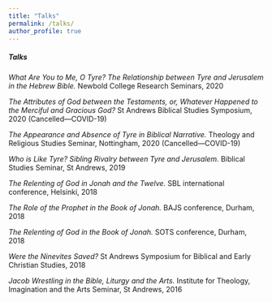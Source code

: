 ```yaml
---
title: "Talks"
permalink: /talks/
author_profile: true
---
```


##### Talks

*What Are You to Me, O Tyre? The Relationship between Tyre and Jerusalem in the Hebrew Bible.* Newbold College Research Seminars, 2020

*The Attributes of God between the Testaments, or, Whatever Happened to the Merciful and Gracious God?* St Andrews Biblical Studies Symposium, 2020 (Cancelled—COVID-19)

*The Appearance and Absence of Tyre in Biblical Narrative.* Theology and Religious Studies Seminar, Nottingham, 2020 (Cancelled—COVID-19)

*Who is Like Tyre? Sibling Rivalry between Tyre and Jerusalem.* Biblical Studies Seminar, St Andrews, 2019

*The Relenting of God in Jonah and the Twelve.* SBL international conference, Helsinki, 2018

*The Role of the Prophet in the Book of Jonah.* BAJS conference, Durham, 2018

*The Relenting of God in the Book of Jonah.* SOTS conference, Durham, 2018

*Were the Ninevites Saved?* St Andrews Symposium for Biblical and Early Christian Studies, 2018

*Jacob Wrestling in the Bible, Liturgy and the Arts.* Institute for Theology, Imagination and the Arts Seminar, St Andrews, 2016

